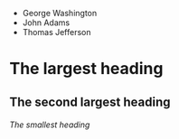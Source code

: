 
- George Washington
- John Adams
- Thomas Jefferson
# The largest heading
## The second largest heading
###### The smallest heading
